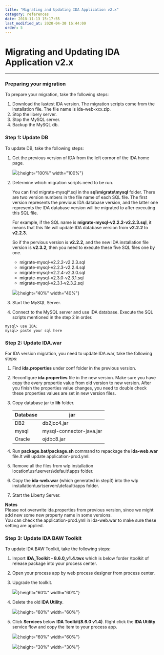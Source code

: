 ```yaml
---
title: "Migrating and Updating IDA Application v2.x"
category: references
date: 2018-11-13 15:17:55
last_modified_at: 2020-04-30 16:44:00
order: 5
---
```


# Migrating and Updating IDA Application v2.x
***

### Preparing your migration

To prepare your migration, take the following steps:  

1. Download the lastest IDA version. The migration scripts come from the installation file. The file name is ida-web-xxx.zip.
2. Stop the libery server.  
3. Stop the MySQL server.  
4. Backup the MySQL db.    

### Step 1: Update DB

To update DB, take the following steps:

1. Get the previous version of IDA from the left cornor of the IDA home page.
   
   ![][ida_version_old]{:height="100%" width="100%"}   

2. Determine which migration scripts need to be run. 
   
   You can find migrate-mysql*.sql in the **sql\migrate\mysql** folder. There are two version numbers in the file name of each SQL file. The first version represents the previous IDA database version, and the latter one represents the IDA database version will be migrated to after executing this SQL file.

   For example, if the SQL name is **migrate-mysql-v2.2.2-v2.2.3.sql**, it means that this file will update IDA database version from **v2.2.2** to **v2.2.3**. 

   So if the pervious version is **v2.2.2**, and the new IDA installation file version is **v2.3.2**, then you need to execute these five SQL files one by one. 
   
   * migrate-mysql-v2.2.2-v2.2.3.sql
   * migrate-mysql-v2.2.3-v2.2.4.sql
   * migrate-mysql-v2.2.4-v2.3.0.sql
   * migrate-mysql-v2.3.0-v2.3.1.sql
   * migrate-mysql-v2.3.1-v2.3.2.sql
   
   ![][mysqlmigration]{:height="40%" width="40%"}   


3. Start the MySQL Server.  

4. Connect to the MySQL server and use IDA database. Execute the SQL scripts mentioned in the step 2 in order.
```
mysql> use IDA;
mysql> paste your sql here   
```

### Step 2: Update IDA.war   

For IDA version migration, you need to update IDA.war, take the following steps:

1. Find  **ida.properties** under conf folder in the previous version.
2. Reconfigure  **ida.properties** file in the new version. Make sure you have copy the every propertie value from old version to new version. After you finish the properties value changes, you need to double check these properties values are set in new version files.   
3. Copy database jar to **lib** folder.
    
     Database              | jar       
     ----------------------|-------------------
     DB2                   | db2jcc4.jar    
     mysql                 | mysql-connector-java.jar
     Oracle                | ojdbc8.jar
     
4. Run **package.bat/package.sh** command to repackage the **ida-web.war** file.It will update application-prod.yml.
5. Remove all the files from wlp installation location\usr\servers\default\apps folder.     
6. Copy the **ida-web.war** (which generated in step3) into the wlp installation\usr\servers\default\apps folder.    
7. Start the Liberty Server.  

 **Notes**     
 Please not overwrite ida.properties from previous version, since we might add new some new property name in some versions.  
 You can check the application-prod.yml in ida-web.war to make sure these setting are applied.
 
 
### Step 3: Update IDA BAW Toolkit    

To update IDA BAW Toolkit, take the following steps:

1. Import **IDA_Toolkit - 8.6.0_v1.4.twx** which is below forder /toolkit of release package into your process center.
2. Open your process app by web process designer from process center.  
3. Upgrade the toolkit.

   ![][toolkit-upgrade-1]{:height="60%" width="60%"}

4. Delete the old **IDA Utility**.

   ![][toolkit-upgrade-2]{:height="60%" width="60%"} 

5. Click **Services** below **IDA Toolkit(8.6.0 v1.4)**. Right click the **IDA Utility** service flow and copy the item to your process app.

   ![][toolkit-upgrade-3]{:height="60%" width="60%"}

   ![][toolkit-upgrade-4]{:height="30%" width="30%"}
   
[ida_version_old]: ../images/install/ida_version_old.png
[yamlmigration]: ../images/install/productionyaml.png
[mysqlmigration]: ../images/install/mysqlmigration.png
[teampermission]: ../images/install/teampermission.png
[teamproject]: ../images/install/teamproject.png
[sqlfolder]: ../images/references/sql-folder.png
[migration-sql]: ../images/references/migration-sql-example.png
[toolkit-upgrade-1]: ../images/references/IDAbpmToolkitUpgrade_1.png
[toolkit-upgrade-2]: ../images/references/IDAbpmToolkitUpgrade_2.png
[toolkit-upgrade-3]: ../images/references/IDAbpmToolkitUpgrade_3.png
[toolkit-upgrade-4]: ../images/install/ida_toolkit_copy_to_item.png